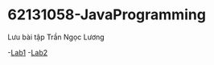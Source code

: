 # 62131058-JavaProgramming
Lưu bài tập
Trần Ngọc Lương

-[Lab1](https://github.com/luong141102/62131058-JavaProgramming/tree/main/Lab1)
-[Lab2](https://github.com/luong141102/62131058-JavaProgramming/tree/main/Lab2)
